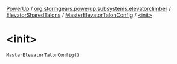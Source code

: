 [PowerUp](../../../index.md) / [org.stormgears.powerup.subsystems.elevatorclimber](../../index.md) / [ElevatorSharedTalons](../index.md) / [MasterElevatorTalonConfig](index.md) / [&lt;init&gt;](./-init-.md)

# &lt;init&gt;

`MasterElevatorTalonConfig()`